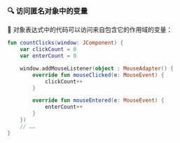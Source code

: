 ### 🔍 访问匿名对象中的变量

🌟 对象表达式中的代码可以访问来自包含它的作用域的变量：

```kotlin
fun countClicks(window: JComponent) {
    var clickCount = 0
    var enterCount = 0

    window.addMouseListener(object : MouseAdapter() {
        override fun mouseClicked(e: MouseEvent) {
            clickCount++
        }

        override fun mouseEntered(e: MouseEvent) {
            enterCount++
        }
    })
    // ……
}
```